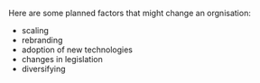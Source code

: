 Here are some planned factors that might change an orgnisation:
- scaling
- rebranding
- adoption of new technologies
- changes in legislation
- diversifying